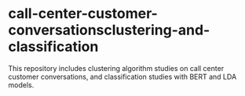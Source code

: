 # call-center-customer-conversationsclustering-and-classification
This repository includes clustering algorithm studies on call center customer conversations, and classification studies with BERT and LDA models.
